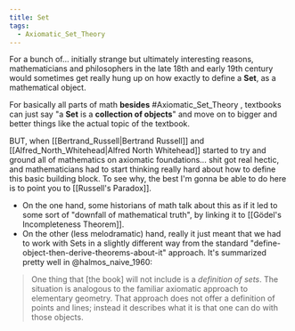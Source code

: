 ```yaml
---
title: Set
tags:
  - Axiomatic_Set_Theory
---
```

For a bunch of... initially strange but ultimately interesting reasons, mathematicians and philosophers in the late 18th and early 19th century would sometimes get really hung up on how exactly to define a **Set**, as a mathematical object.

For basically all parts of math **besides** #Axiomatic_Set_Theory , textbooks can just say "a **Set** is a **collection of objects**" and move on to bigger and better things like the actual topic of the textbook.

BUT, when [[Bertrand_Russell|Bertrand Russell]] and [[Alfred_North_Whitehead|Alfred North Whitehead]] started to try and ground all of mathematics on axiomatic foundations... shit got real hectic, and mathematicians had to start thinking really hard about how to define this basic building block. To see why, the best I'm gonna be able to do here is to point you to [[Russell's Paradox]].

* On the one hand, some historians of math talk about this as if it led to some sort of "downfall of mathematical truth", by linking it to [[Gödel's Incompleteness Theorem]].
* On the other (less melodramatic) hand, really it just meant that we had to work with Sets in a slightly different way from the standard "define-object-then-derive-theorems-about-it" approach. It's summarized pretty well in @halmos_naive_1960: 

> One thing that [the book] will not include is a *definition of sets*. The situation is analogous to the familiar axiomatic approach to elementary geometry. That approach does not offer a definition of points and lines; instead it describes what it is that one can do with those objects.

